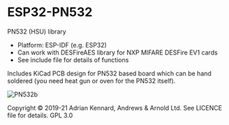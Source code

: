 # ESP32-PN532

PN532 (HSU) library
- Platform: ESP-IDF (e.g. ESP32)
- Can work with DESFireAES library for NXP MIFARE DESFire EV1 cards
- See include file for details of functions

Includes KiCad PCB design for PN532 based board which can be hand soldered (you need heat gun or oven for the PN532 itself).

![PN532b](https://user-images.githubusercontent.com/996983/116002655-abec7080-a5f2-11eb-9afd-24c40fb83920.png)

Copyright © 2019-21 Adrian Kennard, Andrews & Arnold Ltd. See LICENCE file for details. GPL 3.0
